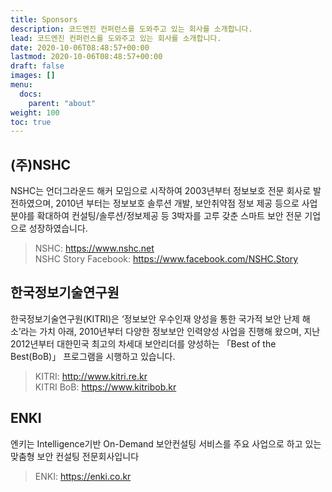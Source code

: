 ```yaml
---
title: Sponsors
description: 코드엔진 컨퍼런스를 도와주고 있는 회사를 소개합니다.
lead: 코드엔진 컨퍼런스를 도와주고 있는 회사를 소개합니다.
date: 2020-10-06T08:48:57+00:00
lastmod: 2020-10-06T08:48:57+00:00
draft: false
images: []
menu:
  docs:
    parent: "about"
weight: 100
toc: true
---
```



## (주)NSHC

NSHC는 언더그라운드 해커 모임으로 시작하여 2003년부터 정보보호 전문 회사로 발전하였으며, 2010년 부터는 정보보호 솔루션 개발, 보안취약점 정보 제공 등으로 사업분야를 확대하여 컨설팅/솔루션/정보제공 등 3박자를 고루 갖춘 스마트 보안 전문 기업으로 성장하였습니다.

> NSHC: <a href='https://www.nshc.net' target='_blank'>https://www.nshc.net</a> <br />
> NSHC Story Facebook: <a href='https://www.facebook.com/NSHC.Story' target='_blank'>https://www.facebook.com/NSHC.Story</a>

## 한국정보기술연구원

한국정보기술연구원(KITRI)은 ‘정보보안 우수인재 양성을 통한 국가적 보안 난제 해소’라는 가치 아래, 2010년부터 다양한 정보보안 인력양성 사업을 진행해 왔으며, 지난 2012년부터 대한민국 최고의 차세대 보안리더를 양성하는 「Best of the Best(BoB)」 프로그램을 시행하고 있습니다.

> KITRI: <a href='http://www.kitri.re.kr' target='_blank'>http://www.kitri.re.kr</a> <br />
> KITRI BoB: <a href='https://www.kitribob.kr ' target='_blank'>https://www.kitribob.kr</a>

## ENKI

엔키는 Intelligence기반 On-Demand 보안컨설팅 서비스를 주요 사업으로 하고 있는 맞춤형 보안 컨설팅 전문회사입니다

> ENKI: <a href='https://enki.co.kr' target='_blank'>https://enki.co.kr</a> <br />
